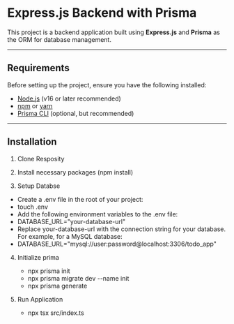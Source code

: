 # Express.js Backend with Prisma

This project is a backend application built using **Express.js** and **Prisma** as the ORM for database management.

---

## Requirements

Before setting up the project, ensure you have the following installed:

- [Node.js](https://nodejs.org/) (v16 or later recommended)
- [npm](https://www.npmjs.com/) or [yarn](https://yarnpkg.com/)
- [Prisma CLI](https://www.prisma.io/docs/reference/api-reference/prisma-cli) (optional, but recommended)

---

## Installation
1. Clone Resposity
   
2. Install necessary packages (npm install)
   
3. Setup Databse
  - Create a .env file in the root of your project:
  - touch .env
  - Add the following environment variables to the .env file:
  - DATABASE_URL="your-database-url"
  - Replace your-database-url with the connection string for your database. For example, for a MySQL database:
  - DATABASE_URL="mysql://user:password@localhost:3306/todo_app"

4. Initialize prima
   - npx prisma init
   - npx prisma migrate dev --name init
   - npx prisma generate

5. Run Application
   - npx tsx src/index.ts

  
